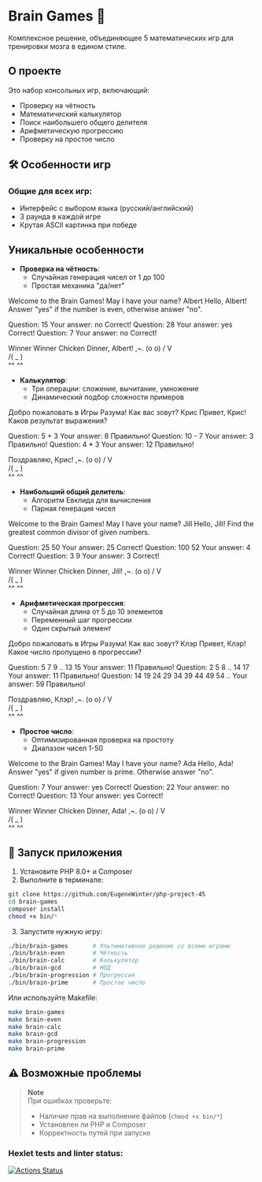 # Brain Games 🧠

Комплексное решение, объединяющее 5 математических игр для тренировки мозга в едином стиле.

## О проекте

Это набор консольных игр, включающий:
- Проверку на чётность
- Математический калькулятор
- Поиск наибольшего общего делителя
- Арифметическую прогрессию
- Проверку на простое число

## 🛠 Особенности игр

### Общие для всех игр:
-  Интерфейс с выбором языка (русский/английский)
-  3 раунда в каждой игре
-  Крутая ASCII картинка при победе

## Уникальные особенности

- **Проверка на чётность**:
  - Случайная генерация чисел от 1 до 100
  - Простая механика "да/нет"

Welcome to the Brain Games!
May I have your name? Albert
Hello, Albert!
Answer "yes" if the number is even, otherwise answer "no".

Question: 15
Your answer: no
Correct!
Question: 28
Your answer: yes
Correct!
Question: 7
Your answer: no
Correct!

Winner Winner Chicken Dinner, Albert!
        ,~.
       (o o)
      /  V  \
     /(  _  )\
      ^^   ^^

- **Калькулятор**:
  - Три операции: сложение, вычитание, умножение
  - Динамический подбор сложности примеров

Добро пожаловать в Игры Разума!
Как вас зовут? Крис
Привет, Крис!
Каков результат выражения?

Question: 5 + 3
Your answer: 8
Правильно!
Question: 10 - 7
Your answer: 3
Правильно!
Question: 4 * 3
Your answer: 12
Правильно!

Поздравляю, Крис!
        ,~.
       (o o)
      /  V  \
     /(  _  )\
      ^^   ^^

- **Наибольший общий делитель**:
  - Алгоритм Евклида для вычисления
  - Парная генерация чисел

Welcome to the Brain Games!
May I have your name? Jill
Hello, Jill!
Find the greatest common divisor of given numbers.

Question: 25 50
Your answer: 25
Correct!
Question: 100 52
Your answer: 4
Correct!
Question: 3 9
Your answer: 3
Correct!

Winner Winner Chicken Dinner, Jill!
        ,~.
       (o o)
      /  V  \
     /(  _  )\
      ^^   ^^

- **Арифметическая прогрессия**:
  - Случайная длина от 5 до 10 элементов
  - Переменный шаг прогрессии
  - Один скрытый элемент

Добро пожаловать в Игры Разума!
Как вас зовут? Клэр
Привет, Клэр!
Какое число пропущено в прогрессии?

Question: 5 7 9 .. 13 15
Your answer: 11
Правильно!
Question: 2 5 8 .. 14 17
Your answer: 11
Правильно!
Question: 14 19 24 29 34 39 44 49 54 ..
Your answer: 59
Правильно!

Поздравляю, Клэр!
        ,~.
       (o o)
      /  V  \
     /(  _  )\
      ^^   ^^

- **Простое число**:
  - Оптимизированная проверка на простоту
  - Диапазон чисел 1-50

Welcome to the Brain Games!
May I have your name? Ada
Hello, Ada!
Answer "yes" if given number is prime. Otherwise answer "no".

Question: 7
Your answer: yes
Correct!
Question: 22
Your answer: no
Correct!
Question: 13
Your answer: yes
Correct!

Winner Winner Chicken Dinner, Ada!
        ,~.
       (o o)
      /  V  \
     /(  _  )\
      ^^   ^^

## 🚀 Запуск приложения

1. Установите PHP 8.0+ и Composer
2. Выполните в терминале:
```bash
git clone https://github.com/EugeneWinter/php-project-45
cd brain-games
composer install
chmod +x bin/*
```

3. Запустите нужную игру:
```bash
./bin/brain-games       # Ультимативное решение со всеми играми
./bin/brain-even        # Чётность
./bin/brain-calc        # Калькулятор
./bin/brain-gcd         # НОД
./bin/brain-progression # Прогрессия
./bin/brain-prime       # Простое число
```

Или используйте Makefile:
```bash
make brain-games
make brain-even
make brain-calc
make brain-gcd
make brain-progression
make brain-prime
```

## ⚠️ Возможные проблемы

> **Note**  
> При ошибках проверьте:
> - Наличие прав на выполнение файлов (`chmod +x bin/*`)
> - Установлен ли PHP и Composer
> - Корректность путей при запуске

### Hexlet tests and linter status:
[![Actions Status](https://github.com/EugeneWinter/php-project-45/actions/workflows/hexlet-check.yml/badge.svg)](https://github.com/EugeneWinter/php-project-45/actions)
